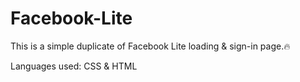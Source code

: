 # Facebook-Lite
This is a simple duplicate of Facebook Lite loading &amp; sign-in page.🔥

Languages used: CSS & HTML

